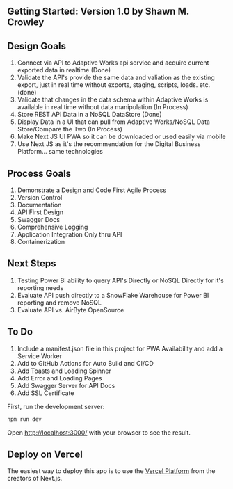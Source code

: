 
## Getting Started: Version 1.0  by Shawn M. Crowley

## Design Goals

1. Connect via API to Adaptive Works api service and acquire current exported data in realtime (Done)
2. Validate the API's provide the same data and valiation as the existing export, just in real time without exports, staging, scripts, loads. etc. (done)
3. Validate that changes in the data schema within Adaptive Works is available in real time without data manipulation (In Process)
4. Store REST API Data in a NoSQL DataStore (Done)
5. Display Data in a UI that can pull from Adaptive Works/NoSQL Data Store/Compare the Two (In Process)
6. Make Next JS UI PWA so it can be downloaded or used easily via mobile
7. Use Next JS as it's the recommendation for the Digital Business Platform... same technologies

## Process Goals

1. Demonstrate a Design and Code First Agile Process
2. Version Control
3. Documentation
4. API First Design
5. Swagger Docs
6. Comprehensive Logging
7. Application Integration Only thru API
5. Containerization

## Next Steps

1. Testing Power BI ability to query API's Directly or NoSQL Directly for it's reporting needs
2. Evaluate API push directly to a SnowFlake Warehouse for Power BI reporting and remove NoSQL
3. Evaluate API vs. AirByte OpenSource

## To Do

1. Include a manifest.json file in this project for PWA Availability and add a Service Worker
2. Add to GitHub Actions for Auto Build and CI/CD
3. Add Toasts and Loading Spinner 
4. Add Error and Loading Pages
5. Add Swagger Server for API Docs
6. Add SSL Certificate

First, run the development server:

```bash
npm run dev

```

Open [http://localhost:3000/](http://localhost:3000/) with your browser to see the result.


## Deploy on Vercel

The easiest way to deploy this app is to use the [Vercel Platform](https://vercel.com/new?utm_medium=default-template&filter=next.js&utm_source=create-next-app&utm_campaign=create-next-app-readme) from the creators of Next.js.
